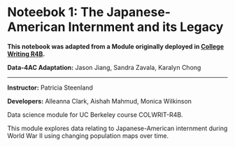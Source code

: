 # Noteebok 1: The Japanese-American Internment and its Legacy

**This notebook was adapted from a Module originally deployed in [College Writing R4B](https://github.com/ds-modules/colwrit-r4b).**

**Data-4AC Adaptation:**  Jason Jiang, Sandra Zavala, Karalyn Chong

------

**Instructor:** Patricia Steenland

**Developers:** Alleanna Clark, Aishah Mahmud, Monica Wilkinson

Data science module for UC Berkeley course COLWRIT-R4B.

This module explores data relating to Japanese-American internment during World War II using changing population maps over time.
